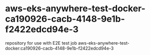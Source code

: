 # aws-eks-anywhere-test-docker-ca190926-cacb-4148-9e1b-f2422edcd94e-3
repository for use with E2E test job aws-eks-anywhere-test-docker:ca190926-cacb-4148-9e1b-f2422edcd94e-3
